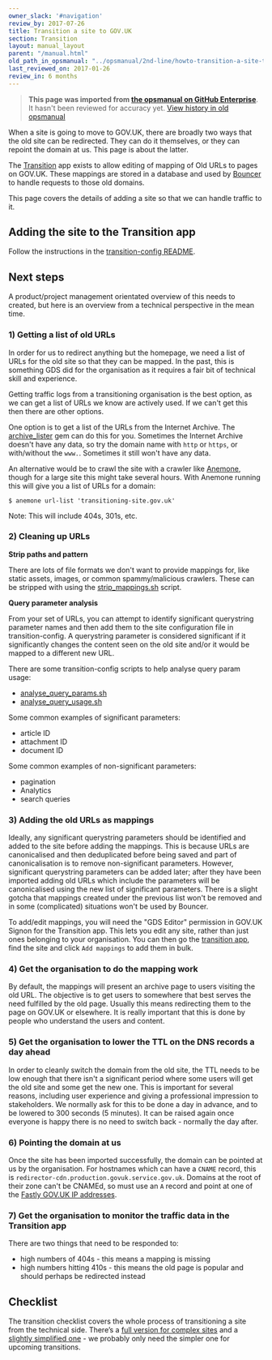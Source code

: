 ```yaml
---
owner_slack: '#navigation'
review_by: 2017-07-26
title: Transition a site to GOV.UK
section: Transition
layout: manual_layout
parent: "/manual.html"
old_path_in_opsmanual: "../opsmanual/2nd-line/howto-transition-a-site-to-govuk.md"
last_reviewed_on: 2017-01-26
review_in: 6 months
---
```


> **This page was imported from [the opsmanual on GitHub Enterprise](https://github.com/alphagov/govuk-legacy-opsmanual)**.
It hasn't been reviewed for accuracy yet.
[View history in old opsmanual](https://github.com/alphagov/govuk-legacy-opsmanual/tree/master/2nd-line/howto-transition-a-site-to-govuk.md)


When a site is going to move to GOV.UK, there are broadly two ways that
the old site can be redirected. They can do it themselves, or they can
repoint the domain at us. This page is about the latter.

The [Transition](https://github.com/alphagov/transition) app exists to
allow editing of mapping of Old URLs to pages on GOV.UK. These mappings
are stored in a database and used by
[Bouncer](https://github.com/alphagov/bouncer) to handle requests to
those old domains.

This page covers the details of adding a site so that we can handle
traffic to it.

## Adding the site to the Transition app

Follow the instructions in the [transition-config
README](https://github.com/alphagov/transition-config/blob/master/README.md).

## Next steps

A product/project management orientated overview of this needs to
created, but here is an overview from a technical perspective in the
mean time.

### 1) Getting a list of old URLs

In order for us to redirect anything but the homepage, we need a list of
URLs for the old site so that they can be mapped. In the past, this is
something GDS did for the organisation as it requires a fair bit of
technical skill and experience.

Getting traffic logs from a transitioning organisation is the best
option, as we can get a list of URLs we know are actively used. If we
can't get this then there are other options.

One option is to get a list of the URLs from the Internet Archive. The
[archive\_lister](https://github.com/rgarner/archive_lister) gem can do
this for you. Sometimes the Internet Archive doesn't have any data, so
try the domain name with `http` or `https`, or with/without the `www.`.
Sometimes it still won't have any data.

An alternative would be to crawl the site with a crawler like
[Anemone](https://github.com/chriskite/anemone), though for a large site
this might take several hours. With Anemone running this will give you a
list of URLs for a domain:

    $ anemone url-list 'transitioning-site.gov.uk'

Note: This will include 404s, 301s, etc.

### 2) Cleaning up URLs

**Strip paths and pattern**

There are lots of file formats we don't want to provide mappings for,
like static assets, images, or common spammy/malicious crawlers. These
can be stripped with using the
[strip\_mappings.sh](https://github.com/alphagov/transition-config/blob/master/tools/strip_mappings.sh)
script.

**Query parameter analysis**

From your set of URLs, you can attempt to identify significant
querystring parameter names and then add them to the site configuration
file in transition-config. A querystring parameter is considered
significant if it significantly changes the content seen on the old site
and/or it would be mapped to a different new URL.

There are some transition-config scripts to help analyse query param
usage:

-   [analyse\_query\_params.sh](https://github.com/alphagov/transition-config/blob/master/tools/analyse_query_params.sh)
-   [analyse\_query\_usage.sh](https://github.com/alphagov/transition-config/blob/master/tools/analyse_query_usage.sh)

Some common examples of significant parameters:

-   article ID
-   attachment ID
-   document ID

Some common examples of non-significant parameters:

-   pagination
-   Analytics
-   search queries

### 3) Adding the old URLs as mappings

Ideally, any significant querystring parameters should be identified and
added to the site before adding the mappings. This is because URLs are
canonicalised and then deduplicated before being saved and part of
canonicalisation is to remove non-significant parameters. However,
significant querystring parameters can be added later; after they have
been imported adding old URLs which include the parameters will be
canonicalised using the new list of significant parameters. There is a
slight gotcha that mappings created under the previous list won't be
removed and in some (complicated) situations won't be used by Bouncer.

To add/edit mappings, you will need the "GDS Editor" permission in
GOV.UK Signon for the Transition app. This lets you edit any site,
rather than just ones belonging to your organisation. You can then go
the [transition app](https://transition.publishing.service.gov.uk), find
the site and click `Add mappings` to add them in bulk.

### 4) Get the organisation to do the mapping work

By default, the mappings will present an archive page to users visiting
the old URL. The objective is to get users to somewhere that best serves
the need fulfilled by the old page. Usually this means redirecting them
to the page on GOV.UK or elsewhere. It is really important that this is
done by people who understand the users and content.

### 5) Get the organisation to lower the TTL on the DNS records a day ahead

In order to cleanly switch the domain from the old site, the TTL needs
to be low enough that there isn't a significant period where some users
will get the old site and some get the new one. This is important for
several reasons, including user experience and giving a professional
impression to stakeholders. We normally ask for this to be done a day in
advance, and to be lowered to 300 seconds (5 minutes). It can be raised
again once everyone is happy there is no need to switch back - normally
the day after.

### 6) Pointing the domain at us

Once the site has been imported successfully, the domain can be pointed
at us by the organisation. For hostnames which can have a `CNAME`
record, this is `redirector-cdn.production.govuk.service.gov.uk`.
Domains at the root of their zone can't be CNAMEd, so must use an `A`
record and point at one of the [Fastly GOV.UK IP
addresses](https://github.com/alphagov/transition/blob/master/app/models/host.rb#L18).

### 7) Get the organisation to monitor the traffic data in the Transition app

There are two things that need to be responded to:

-   high numbers of 404s - this means a mapping is missing
-   high numbers hitting 410s - this means the old page is popular and
    should perhaps be redirected instead

## Checklist

The transition checklist covers the whole process of transitioning a site from the technical side. There’s a [full version for complex sites](https://docs.google.com/document/d/1SiBwYtV_d_D9pPcqzpqvRWs0kscUtB7yqxN8Ub_uRSA/edit) and a [slightly simplified one](https://docs.google.com/document/d/1gIJBUuPaZqtYsrgwqMBSrU4lpr2e93tuhQcgylnSHb4/edit) - we probably only need the simpler one for upcoming transitions.
